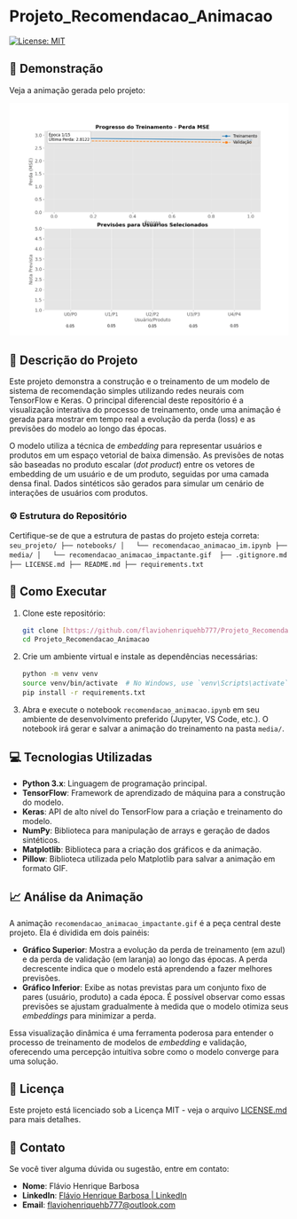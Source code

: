 # Projeto_Recomendacao_Animacao

[![License: MIT](https://img.shields.io/badge/License-MIT-yellow.svg)](https://opensource.org/licenses/MIT)

## 🚀 Demonstração

Veja a animação gerada pelo projeto:

<p align="center">
  <img src="media/recomendacao_animacao_impactante.gif" alt="Animação do Projeto de Recomendação" width="700"/>
</p>

## 📄 Descrição do Projeto

Este projeto demonstra a construção e o treinamento de um modelo de sistema de recomendação simples utilizando redes neurais com TensorFlow e Keras. O principal diferencial deste repositório é a visualização interativa do processo de treinamento, onde uma animação é gerada para mostrar em tempo real a evolução da perda (loss) e as previsões do modelo ao longo das épocas.

O modelo utiliza a técnica de *embedding* para representar usuários e produtos em um espaço vetorial de baixa dimensão. As previsões de notas são baseadas no produto escalar (*dot product*) entre os vetores de embedding de um usuário e de um produto, seguidas por uma camada densa final. Dados sintéticos são gerados para simular um cenário de interações de usuários com produtos.

### ⚙️ Estrutura do Repositório

Certifique-se de que a estrutura de pastas do projeto esteja correta:
    ```
    seu_projeto/
    ├── notebooks/
    │   └── recomendacao_animacao_im.ipynb
    ├── media/
    │   └── recomendacao_animacao_impactante.gif 
    ├── .gitignore.md
    ├── LICENSE.md
    ├── README.md
    ├── requirements.txt
    ```

## 🚀 Como Executar

1.  Clone este repositório:
    ```bash
    git clone [https://github.com/flaviohenriquehb777/Projeto_Recomendacao_Animacao.git](https://github.com/flaviohenriquehb777/Projeto_Recomendacao_Animacao.git)
    cd Projeto_Recomendacao_Animacao
    ```
2.  Crie um ambiente virtual e instale as dependências necessárias:
    ```bash
    python -m venv venv
    source venv/bin/activate  # No Windows, use `venv\Scripts\activate`
    pip install -r requirements.txt
    ```
3.  Abra e execute o notebook `recomendacao_animacao.ipynb` em seu ambiente de desenvolvimento preferido (Jupyter, VS Code, etc.). O notebook irá gerar e salvar a animação do treinamento na pasta `media/`.

## 💻 Tecnologias Utilizadas

* **Python 3.x**: Linguagem de programação principal.
* **TensorFlow**: Framework de aprendizado de máquina para a construção do modelo.
* **Keras**: API de alto nível do TensorFlow para a criação e treinamento do modelo.
* **NumPy**: Biblioteca para manipulação de arrays e geração de dados sintéticos.
* **Matplotlib**: Biblioteca para a criação dos gráficos e da animação.
* **Pillow**: Biblioteca utilizada pelo Matplotlib para salvar a animação em formato GIF.

## 📈 Análise da Animação

A animação `recomendacao_animacao_impactante.gif` é a peça central deste projeto. Ela é dividida em dois painéis:

* **Gráfico Superior**: Mostra a evolução da perda de treinamento (em azul) e da perda de validação (em laranja) ao longo das épocas. A perda decrescente indica que o modelo está aprendendo a fazer melhores previsões.
* **Gráfico Inferior**: Exibe as notas previstas para um conjunto fixo de pares (usuário, produto) a cada época. É possível observar como essas previsões se ajustam gradualmente à medida que o modelo otimiza seus *embeddings* para minimizar a perda.

Essa visualização dinâmica é uma ferramenta poderosa para entender o processo de treinamento de modelos de *embedding* e validação, oferecendo uma percepção intuitiva sobre como o modelo converge para uma solução.

## 📄 Licença

Este projeto está licenciado sob a Licença MIT - veja o arquivo [LICENSE.md](LICENSE.md) para mais detalhes.

## 📧 Contato

Se você tiver alguma dúvida ou sugestão, entre em contato:

* **Nome**: Flávio Henrique Barbosa
* **LinkedIn**: [Flávio Henrique Barbosa | LinkedIn](https://www.linkedin.com/in/fl%C3%A1vio-henrique-barbosa-38465938)
* **Email**: flaviohenriquehb777@outlook.com